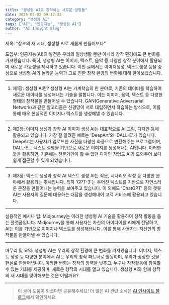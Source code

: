 ```yaml
---
title: "생성형 AI로 창작하는 새로운 방법들"
date: 2025-07-02 09:12:33
category: "생성형 AI"
tags: ["AI", "인공지능", "생성형 AI"]
author: "AI Insight Blog"
---
```


제목: "창조의 새 시대, 생성형 AI로 새롭게 만들어보다"

도입부:
인공지능(AI)의 발전은 우리의 일상생활 뿐만 아니라 창작 환경에도 큰 변화를 가져왔습니다. 특히, 생성형 AI는 이미지, 텍스트, 음악 등 다양한 창작 분야에서 활용되며 새로운 가능성을 제시하고 있습니다. 이번 글에서는 이미지생성, 텍스트생성 등을 중심으로 생성형 AI의 놀라운 능력과 그로 인한 창작 환경의 변화에 대해 알아보겠습니다.

---

1. 제1장: 생성형 AI란?
생성형 AI는 기계학습의 한 분야로, 기존의 데이터를 학습하여 새로운 데이터를 생성해내는 기술을 말합니다. 이는 이미지, 음악, 텍스트 등 다양한 형태의 창작물을 만들어낼 수 있습니다. GAN(Generative Adversarial Network)과 같은 알고리즘은 신경망이 서로 대립하면서 학습하는 방식으로, 이를 통해 매우 현실적인 이미지나 텍스트를 생성해낼 수 있습니다.

---

2. 제2장: 이미지 생성과 창작 AI
이미지 생성 AI는 대표적으로 AI 그림, 디자인 등에 활용되고 있습니다. 가장 잘 알려진 예로는 'DeepArt'와 'DALL-E'가 있습니다. DeepArt는 사용자가 업로드한 사진을 다양한 화풍으로 변환해주는 프로그램이며, DALL-E는 텍스트 설명을 기반으로 새로운 이미지를 생성해내는 AI입니다. 이러한 툴을 활용하면, 기존에는 전문가만이 할 수 있던 디자인 작업도 AI가 도와주어 보다 쉽게 접근할 수 있게 되었습니다.

---

3. 제3장: 텍스트 생성과 창작 AI
텍스트 생성 AI는 작문, 시나리오 작성 등 다양한 분야에서 활용되는 추세입니다. 특히 'GPT-3'는 주어진 텍스트를 기반으로 자연스러운 문장을 만들어내는 능력을 보여주고 있습니다. 이 외에도 'ChatGPT' 등의 챗봇 AI는 사용자의 질문에 대응하는 대답을 생성해내어 고객 서비스에 활용되고 있습니다.

---

실용적인 예시나 팁:
Midjourney는 이러한 생성형 AI 기술을 활용하여 창작 활동을 돕는 플랫폼입니다. Midjourney를 통해 사용자는 자신의 아이디어를 AI에게 전달하고, AI는 이를 기반으로 이미지나 텍스트를 생성해냅니다. 이를 통해 사용자는 자신만의 창작물을 만들어낼 수 있습니다. 

---

마무리 및 요약:
생성형 AI는 우리의 창작 환경에 큰 변화를 가져왔습니다. 이미지, 텍스트 생성 등 다양한 분야에서 AI는 우리의 창작 파트너로 활동하며, 우리가 상상한 것을 현실로 만들어냅니다. 이러한 변화는 창작의 장벽을 낮추고, 누구나 창작활동에 참여할 수 있는 기회를 제공하며, 새로운 창작의 시대를 열고 있습니다. 생성형 AI와 함께 창작의 새 시대를 맞이해보는 것은 어떨까요?

---

> 이 글이 도움이 되셨다면 공유해주세요! 
> 더 많은 AI 관련 소식은 [AI 인사이트 블로그](https://tonyhwang1004.github.io/ai-insight-blog)에서 확인하세요.
